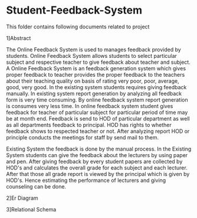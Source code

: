 # Student-Feedback-System

This folder contains following documents related to project


1]Abstract

The Online Feedback System is used to manages feedback provided by students. Online Feedback System allows students to select particular subject and respective teacher to give feedback about teacher and subject. A Online Feedback System is an feedback generation system which gives proper feedback to teacher provides the proper feedback to the teachers about their teaching quality on basis of rating very poor, poor, average, good, very good. In the existing system students requires giving feedback manually. In existing system report generation by analyzing all feedback form is very time consuming. By online feedback system report generation is consumes very less time. In online feedback system student gives feedback for teacher of particular subject for particular period of time may be at month end. Feedback is send to HOD of particular department as well as all departments feedback to principal. HOD has rights to whether feedback shows to respected teacher or not. After analyzing report HOD or principle conducts the meetings for staff by send mail to them.

Existing System the feedback is done by the manual process. In the Existing System students can give the feedback about the lecturers by using paper and pen.
After giving feedback by every student papers are collected by HOD's and calculates the overall grade for each subject and each lecturer. After that those all grade report is viewed by the principal which is given by HOD's. Hence estimating the performance of lecturers and giving counseling can be done.
























2]Er Diagram

3]Relational Schema


